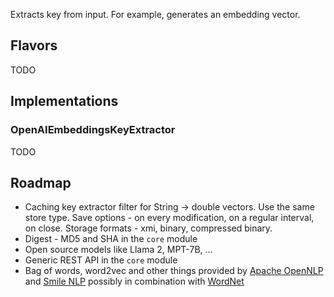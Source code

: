 Extracts key from input. For example, generates an embedding vector.

## Flavors

TODO

## Implementations

### OpenAIEmbeddingsKeyExtractor

TODO

## Roadmap

* Caching key extractor filter for String -> double vectors. Use the same store type. Save options - on every modification, on a regular interval, on close. Storage formats - xmi, binary, compressed binary. 
* Digest - MD5 and SHA in the ``core`` module
* Open source models like Llama 2, MPT-7B, ...
* Generic REST API in the ``core`` module
* Bag of words, word2vec and other things provided by [Apache OpenNLP](https://opennlp.apache.org/) and [Smile NLP](https://haifengl.github.io/nlp.html) possibly in combination with [WordNet](https://wordnet.princeton.edu/)